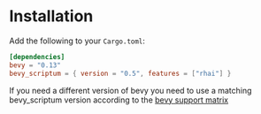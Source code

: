 # Installation

Add the following to your `Cargo.toml`:

```toml
[dependencies]
bevy = "0.13"
bevy_scriptum = { version = "0.5", features = ["rhai"] }
```

If you need a different version of bevy you need to use a matching bevy_scriptum
version according to the [bevy support matrix](../bevy_support_matrix.md)
